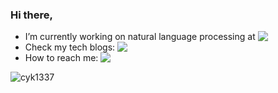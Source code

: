 ### Hi there,
- I’m currently working on natural language processing at  <a href="http://research.baidu.com/"><img src="https://img.shields.io/badge/-NLP-blue?style=social&logo=baidu&labelColor=fff&color=blue&logoColor=2832e1" align="top"></a>
- Check my tech blogs: <a href="https://ychai.uk/notes"><img src="https://img.shields.io/badge/blog-ychai.uk/notes-EAEAEA?logo=hexo&logoColor=white&labelColor=0E83CD" align="top"></a>
- How to reach me:  <a href="mailto:chaiyekun@gmail.com"><img src="https://img.shields.io/badge/gmail-chaiyekun@gmail%2Ecom-EAEAEA?logo=gmail&logoColor=white&labelColor=D14836" align="top"></a>



![cyk1337](https://github-profile-trophy.vercel.app/?username=cyk1337)



<!--
<img align="center" src="https://github-readme-streak-stats.herokuapp.com/?user=cyk1337&" alt="cyk1337" />

**cyk1337/cyk1337** is a ✨ _special_ ✨ repository because its `README.md` (this file) appears on your GitHub profile.-->

<!-- 
- 🔭 I’m currently working on NLP and machine learning.
- 🌱 I’m currently learning 
- 👯 I’m looking to collaborate on ...
- 🤔 I’m looking for help with ...
- 💬 Ask me about ...
- 📫 How to reach me: ...
- 😄 Pronouns: ...
- ⚡ Fun fact: ...

![CYK's github stats](https://github-readme-stats.vercel.app/api?username=cyk1337&count_private=true&theme=vue-light&show_icons=true)

[![Top Langs](https://github-readme-stats.vercel.app/api/top-langs/?username=cyk1337&layout=compact&theme=vue-light)](https://github.com/cyk1337/github-readme-stats)
-->

<!-- 
[![Highway Transformer](https://github-readme-stats.vercel.app/api/pin/?username=cyk1337&repo=Highway-Transformer&theme=jolly)](https://github.com/cyk1337/Highway-Transformer)  

[![Population-Based-Training](https://github-readme-stats.vercel.app/api/pin/?username=cyk1337&repo=Population-Based-Training&theme=cobalt)](https://github.com/cyk1337/Population-Based-Training)

[![Transformer-in-PyTorch](https://github-readme-stats.vercel.app/api/pin/?username=cyk1337&repo=Transformer-in-PyTorch&theme=vue-dark)](https://github.com/cyk1337/Transformer-in-PyTorch) [![Highway Transformer](https://github-readme-stats.vercel.app/api/pin/?username=cyk1337&repo=BERT-Text-Classification-J&theme=onedark)](https://github.com/cyk1337/BERT-Text-Classification-J) 

-->

